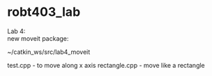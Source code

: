 # robt403_lab
Lab 4:   
new moveit package:

~/catkin_ws/src/lab4_moveit 


test.cpp - to move along x axis
rectangle.cpp - move like a rectangle
